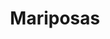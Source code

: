 ---
title: Mariposas
date: 
draft: false

# descripcion
description : Aro trepador de plata

# precio
price: $ 880

materials: Plata 925

color: Plateado

dimensions: 

code: 01-07-0003

type: "Aros"

categories: []

# Images
# first image will be shown in the product page
images:
  # - image: "images/path_to_image"
  # La ubicacion de las imagenes es imagenes/Aros/Trepadores/01-07-0003-mariposas
  - image: "./images/aros/trepadores/01-07-0003-mariposas_a.jpg"
  - image: "./images/aros/trepadores/01-07-0003-mariposas_b.jpeg"
---
